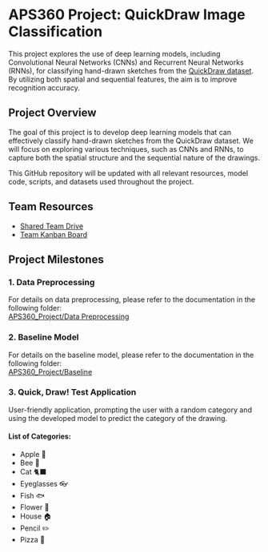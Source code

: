 # APS360 Project: QuickDraw Image Classification

This project explores the use of deep learning models, including Convolutional Neural Networks (CNNs) and Recurrent Neural Networks (RNNs), for classifying hand-drawn sketches from the [QuickDraw dataset](https://github.com/googlecreativelab/quickdraw-dataset). By utilizing both spatial and sequential features, the aim is to improve recognition accuracy.

## Project Overview

The goal of this project is to develop deep learning models that can effectively classify hand-drawn sketches from the QuickDraw dataset. We will focus on exploring various techniques, such as CNNs and RNNs, to capture both the spatial structure and the sequential nature of the drawings.

This GitHub repository will be updated with all relevant resources, model code, scripts, and datasets used throughout the project.

## Team Resources

- [Shared Team Drive](https://drive.google.com/drive/folders/1ODYw1lSALoK61hDH3YNyfJAgiJfVw2yG)  
- [Team Kanban Board](https://github.com/users/mariafnafees/projects/1)  

## Project Milestones

### 1. Data Preprocessing
For details on data preprocessing, please refer to the documentation in the following folder:  
[APS360_Project/Data Preprocessing](https://github.com/mariafnafees/APS360_Project/tree/main/Data%20Processing)

### 2. Baseline Model
For details on the baseline model, please refer to the documentation in the following folder:  
[APS360_Project/Baseline](https://github.com/mariafnafees/APS360_Project/tree/main/Baseline)

### 3. Quick, Draw! Test Application
User-friendly application, prompting the user with a random category and using the developed model to predict the category of the drawing.

#### List of Categories:
- Apple 🍎
- Bee 🐝
- Cat 🐈‍⬛
- Eyeglasses 👓
- Fish 🐟
- Flower 🌺
- House 🏠
- Pencil ✏️
- Pizza 🍕
